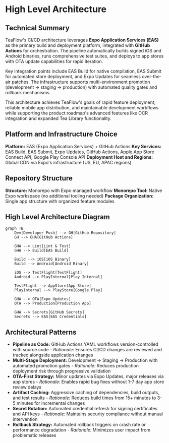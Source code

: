 # High Level Architecture

## Technical Summary

TeaFlow's CI/CD architecture leverages **Expo Application Services (EAS)** as the primary build and deployment platform, integrated with **GitHub Actions** for orchestration. The pipeline automatically builds signed iOS and Android binaries, runs comprehensive test suites, and deploys to app stores with OTA update capabilities for rapid iteration. 

Key integration points include EAS Build for native compilation, EAS Submit for automated store deployment, and Expo Updates for seamless over-the-air patches. The infrastructure supports multi-environment promotion (development → staging → production) with automated quality gates and rollback mechanisms.

This architecture achieves TeaFlow's goals of rapid feature deployment, reliable mobile app distribution, and maintainable development workflows while supporting the product roadmap's advanced features like OCR integration and expanded Tea Library functionality.

## Platform and Infrastructure Choice

**Platform:** EAS (Expo Application Services) + GitHub Actions
**Key Services:** EAS Build, EAS Submit, Expo Updates, GitHub Actions, Apple App Store Connect API, Google Play Console API
**Deployment Host and Regions:** Global CDN via Expo's infrastructure (US, EU, APAC regions)

## Repository Structure

**Structure:** Monorepo with Expo managed workflow
**Monorepo Tool:** Native Expo workspace (no additional tooling needed)
**Package Organization:** Single app structure with organized feature modules

## High Level Architecture Diagram

```mermaid
graph TB
    Dev[Developer Push] --> GH[GitHub Repository]
    GH --> GHA[GitHub Actions]
    
    GHA --> Lint[Lint & Test]
    GHA --> Build[EAS Build]
    
    Build --> iOS[iOS Binary]
    Build --> Android[Android Binary]
    
    iOS --> TestFlight[TestFlight]
    Android --> PlayInternal[Play Internal]
    
    TestFlight --> AppStore[App Store]
    PlayInternal --> PlayStore[Google Play]
    
    GHA --> OTA[Expo Updates]
    OTA --> Production[Production App]
    
    GHA --> Secrets[GitHub Secrets]
    Secrets --> EAS[EAS Credentials]
```

## Architectural Patterns

- **Pipeline as Code:** GitHub Actions YAML workflows version-controlled with source code - _Rationale:_ Ensures CI/CD changes are reviewed and tracked alongside application changes
- **Multi-Stage Deployment:** Development → Staging → Production with automated promotion gates - _Rationale:_ Reduces production deployment risk through progressive validation
- **OTA-First Strategy:** Minor updates via Expo Updates, major releases via app stores - _Rationale:_ Enables rapid bug fixes without 1-7 day app store review delays
- **Artifact Caching:** Aggressive caching of dependencies, build outputs, and test results - _Rationale:_ Reduces build times from 15+ minutes to 3-5 minutes for incremental changes
- **Secret Rotation:** Automated credential refresh for signing certificates and API keys - _Rationale:_ Maintains security compliance without manual intervention
- **Rollback Strategy:** Automated rollback triggers on crash rate or performance degradation - _Rationale:_ Minimizes user impact from problematic releases
